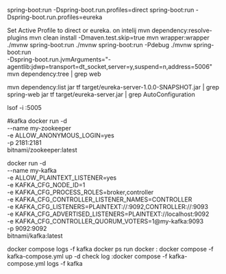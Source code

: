 spring-boot:run -Dspring-boot.run.profiles=direct
spring-boot:run -Dspring-boot.run.profiles=eureka

Set Active Profile to direct or eureka. on intelij
mvn dependency:resolve-plugins
mvn clean install -Dmaven.test.skip=true
mvn wrapper:wrapper
./mvnw spring-boot:run
./mvnw spring-boot:run -Pdebug
./mvnw spring-boot:run \
-Dspring-boot.run.jvmArguments="-agentlib:jdwp=transport=dt_socket,server=y,suspend=n,address=5006"
mvn dependency:tree | grep web

mvn dependency:list
jar tf target/eureka-server-1.0.0-SNAPSHOT.jar | grep spring-web
jar tf target/eureka-server.jar | grep AutoConfiguration

lsof -i :5005 

#kafka
docker run -d \
--name my-zookeeper \
-e ALLOW_ANONYMOUS_LOGIN=yes \
-p 2181:2181 \
bitnami/zookeeper:latest

docker run -d \
--name my-kafka \
-e ALLOW_PLAINTEXT_LISTENER=yes \
-e KAFKA_CFG_NODE_ID=1 \
-e KAFKA_CFG_PROCESS_ROLES=broker,controller \
-e KAFKA_CFG_CONTROLLER_LISTENER_NAMES=CONTROLLER \
-e KAFKA_CFG_LISTENERS=PLAINTEXT://:9092,CONTROLLER://:9093 \
-e KAFKA_CFG_ADVERTISED_LISTENERS=PLAINTEXT://localhost:9092 \
-e KAFKA_CFG_CONTROLLER_QUORUM_VOTERS=1@my-kafka:9093 \
-p 9092:9092 \
bitnami/kafka:latest

docker compose logs -f kafka
docker ps
run docker : docker compose -f kafka-compose.yml up -d
check log :docker compose -f kafka-compose.yml logs -f kafka


